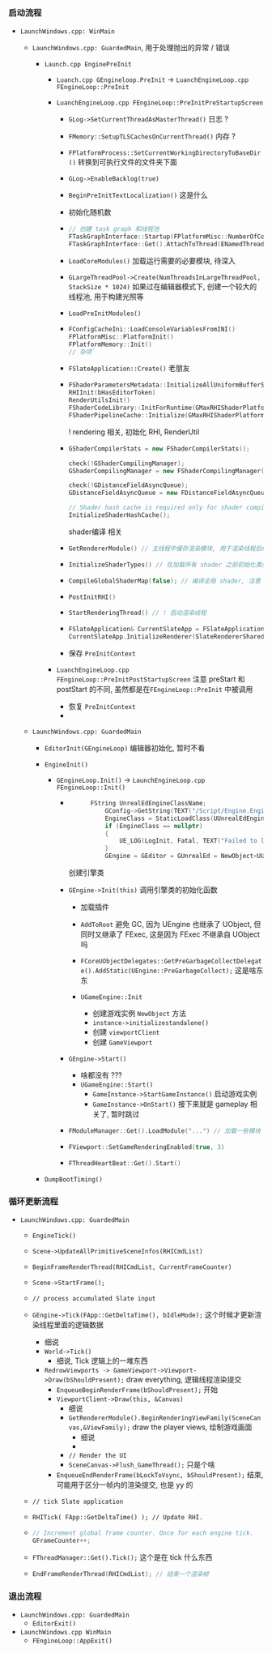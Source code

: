 ### 启动流程

* ```LaunchWindows.cpp: WinMain```

  * ```LaunchWindows.cpp: GuardedMain```, 用于处理抛出的异常 / 错误

    * ```Launch.cpp EnginePreInit```

      * ```Luanch.cpp GEngineloop.PreInit``` -> ```LuanchEngineLoop.cpp FEngineLoop::PreInit```

      * ```LuanchEngineLoop.cpp FEngineLoop::PreInitPreStartupScreen```

        * ```GLog->SetCurrentThreadAsMasterThread()``` 日志 ?

        * ```FMemory::SetupTLSCachesOnCurrentThread()``` 内存 ?

        * ```FPlatformProcess::SetCurrentWorkingDirectoryToBaseDir()``` 转换到可执行文件的文件夹下面

        * ```GLog->EnableBacklog(true)```

        * ```BeginPreInitTextLocalization()``` 这是什么

        * 初始化随机数

        * ```c++
          // 创建 task graph 和线程池
          FTaskGraphInterface::Startup(FPlatformMisc::NumberOfCores());
          FTaskGraphInterface::Get().AttachToThread(ENamedThreads::GameThread);
          ```

        * ```LoadCoreModules()``` 加载运行需要的必要模块, 待深入

        * ```GLargeThreadPool->Create(NumThreadsInLargeThreadPool, StackSize * 1024)``` 如果过在编辑器模式下, 创建一个较大的线程池, 用于构建光照等

        * ```LoadPreInitModules()```

        * ```c++
          FConfigCacheIni::LoadConsoleVariablesFromINI()
          FPlatformMisc::PlatformInit()
          FPlatformMemory::Init()
          // 杂项`
          ```

        * ```FSlateApplication::Create()``` 老朋友

        * ```c++
          FShaderParametersMetadata::InitializeAllUniformBufferStructs()
          RHIInit(bHasEditorToken)
          RenderUtilsInit()
          FShaderCodeLibrary::InitForRuntime(GMaxRHIShaderPlatform)
          FShaderPipelineCache::Initialize(GMaxRHIShaderPlatform)
          ```

          ! rendering 相关, 初始化 RHI, RenderUtil

        * ```c++
          GShaderCompilerStats = new FShaderCompilerStats();
          
          check(!GShaderCompilingManager);
          GShaderCompilingManager = new FShaderCompilingManager();
          
          check(!GDistanceFieldAsyncQueue);
          GDistanceFieldAsyncQueue = new FDistanceFieldAsyncQueue();
          
          // Shader hash cache is required only for shader compilation.
          InitializeShaderHashCache();
          ```

          shader编译 相关

        * ```c++
          GetRendererModule() // 主线程中缓存渲染模块, 用于渲染线程后续的提取
          ```

        * ```c++
          InitializeShaderTypes() // 在加载所有 shader 之前初始化类型
          ```

        * ```c++
          CompileGlobalShaderMap(false); // 编译全局 shader, 注意 shader 的编译十分之早
          ```
        
        * ```c++
          PostInitRHI()
          ```
        
        * ```c++
          StartRenderingThread() // ! 启动渲染线程
          ```
        
        * ```c++
          FSlateApplication& CurrentSlateApp = FSlateApplication::Get();
          CurrentSlateApp.InitializeRenderer(SlateRendererSharedRef); // 初始化 slate 渲染器, UI 相关
          ```
        
        * 保存 ```PreInitContext ```
        
      * ```LuanchEngineLoop.cpp FEngineLoop::PreInitPostStartupScreen``` 注意 preStart 和 postStart 的不同, 虽然都是在```FEngineLoop::PreInit``` 中被调用
      
        * 恢复 ```PreInitContext```
        * 
    
  * ```LaunchWindows.cpp: GuardedMain``` 

    * ```EditorInit(GEngineLoop)``` 编辑器初始化, 暂时不看

    * ```EngineInit() ``` 

      * ```GEngineLoop.Init()``` -> ```LaunchEngineLoop.cpp FEngineLoop::Init()```

        * ```c++
          		FString UnrealEdEngineClassName;
            		GConfig->GetString(TEXT("/Script/Engine.Engine"), TEXT("UnrealEdEngine"), UnrealEdEngineClassName, GEngineIni);
            		EngineClass = StaticLoadClass(UUnrealEdEngine::StaticClass(), nullptr, *UnrealEdEngineClassName);
            		if (EngineClass == nullptr)
            		{
            			UE_LOG(LogInit, Fatal, TEXT("Failed to load UnrealEd Engine class '%s'."), *UnrealEdEngineClassName);
            		}
            		GEngine = GEditor = GUnrealEd = NewObject<UUnrealEdEngine>(GetTransientPackage(), EngineClass); // 此处为编辑器模式, 非编辑器模式下只有 GEngine 会被初始化
          ```

          	创建引擎类
          
        * ```GEngine->Init(this)``` 调用引擎类的初始化函数

          * 加载插件
          * ```AddToRoot``` 避免 GC, 因为 UEngine 也继承了 UObject, 但同时又继承了 FExec, 这是因为 FExec 不继承自 UObject 吗
          * ```FCoreUObjectDelegates::GetPreGarbageCollectDelegate().AddStatic(UEngine::PreGarbageCollect);``` 这是啥东东

          * ```UGameEngine::Init```
            * 创建游戏实例 ```NewObject``` 方法
            * ```instance->initializestandalone()``` 
            * 创建 ```viewportClient```
            * 创建 ```GameViewport```

        * ```GEngine->Start()```

          * 啥都没有 ???
          * ```UGameEngine::Start()``` 
            * ```GameInstance->StartGameInstance()``` 启动游戏实例
            * ```GameInstance->OnStart()``` 接下来就是 gameplay 相关了, 暂时跳过

        * ```c++
          FModuleManager::Get().LoadModule("...") // 加载一些模块
          ```

        * ```c++
          FViewport::SetGameRenderingEnabled(true, 3)
          ```

        * ```c++
          FThreadHeartBeat::Get().Start()
          ```

    * ```DumpBootTiming()```

### 循环更新流程

* ```LaunchWindows.cpp: GuardedMain``` 
  
  * ```EngineTick()```
  
  * ```Scene->UpdateAllPrimitiveSceneInfos(RHICmdList)```
  
  * ```BeginFrameRenderThread(RHICmdList, CurrentFrameCounter)```
  
  * ```Scene->StartFrame();```
  
  * ```// process accumulated Slate input```
  
  * ```GEngine->Tick(FApp::GetDeltaTime(), bIdleMode);``` 这个时候才更新渲染线程里面的逻辑数据
  
    * 细说
    * ```World->Tick()```
      * 细说, Tick 逻辑上的一堆东西
    * ```RedrowViewports -> GameViewport->Viewport->Draw(bShouldPresent);``` draw everything, 逻辑线程渲染提交
      * ```EnqueueBeginRenderFrame(bShouldPresent);``` 开始
      * ```ViewportClient->Draw(this, &Canvas)```
        * 细说
        * ```GetRendererModule().BeginRenderingViewFamily(SceneCanvas,&ViewFamily);``` draw the player views, 绘制游戏画面
          * 细说
          * 
        * ```// Render the UI```
        * ```SceneCanvas->Flush_GameThread();``` 只是个啥
      * ```EnqueueEndRenderFrame(bLockToVsync, bShouldPresent);``` 结束, 可能用于区分一帧内的渲染提交, 也是 yy  的
  
  * ```// tick Slate application```
  
  * ```RHITick( FApp::GetDeltaTime() ); // Update RHI.```
  
  * ```c++
    // Increment global frame counter. Once for each engine tick.
    GFrameCounter++;
    ```
  
  * ```FThreadManager::Get().Tick();``` 这个是在 tick 什么东西
  
  * ```c++
    EndFrameRenderThread(RHICmdList); // 结束一个渲染帧
    ```

### 退出流程

* ```LaunchWindows.cpp: GuardedMain``` 
  * ```EditorExit()```
* ```LaunchWindows.cpp WinMain```
  * ```FEngineLoop::AppExit()```
